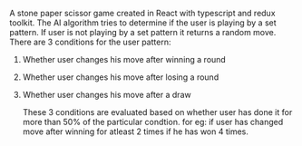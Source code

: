 A stone paper scissor game created in React with typescript and redux toolkit. The AI algorithm tries to determine if the user is playing by a set pattern. If user is not playing by a set pattern it returns a random move.
There are 3 conditions for the user pattern:

1. Whether user changes his move after winning a round
2. Whether user changes his move after losing a round
3. Whether user changes his move after a draw

   These 3 conditions are evaluated based on whether user has done it for more than 50% of the particular condtion.
   for eg: if user has changed move after winning for atleast 2 times if he has won 4 times.
